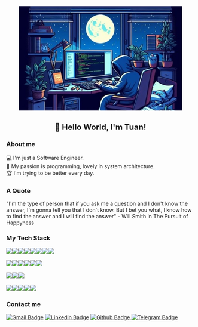 <div align="center"> 
<img alt="Image Alt Text" height="280" src="./assets/pic.jpg" />
</div>
<h2 align="center">👋 Hello World, I'm Tuan!</h2>

### About me

💻 I'm just a Software Engineer.  
💖 My passion is programming, lovely in system architecture.  
🏆 I'm trying to be better every day.

### A Quote
"I'm the type of person that if you ask me a question and I don't know the answer, I'm gonna tell you that I don't know. But I bet you what, I know how to find the answer and I will find the answer" - Will Smith in The Pursuit of Happyness

### My Tech Stack
<img height="28" src="https://cdn.jsdelivr.net/gh/devicons/devicon@latest/icons/spring/spring-original-wordmark.svg" /><img height="28" src="https://cdn.jsdelivr.net/gh/devicons/devicon@latest/icons/java/java-original-wordmark.svg" /><img height="28" src="https://cdn.jsdelivr.net/gh/devicons/devicon@latest/icons/dotnetcore/dotnetcore-original.svg" /><img height="28" src="https://cdn.jsdelivr.net/gh/devicons/devicon@latest/icons/csharp/csharp-original.svg" /><img height="28" src="https://cdn.jsdelivr.net/gh/devicons/devicon@latest/icons/nodejs/nodejs-plain-wordmark.svg" /><img height="28" src="https://cdn.jsdelivr.net/gh/devicons/devicon@latest/icons/javascript/javascript-original.svg" /><img height="28" src="https://cdn.jsdelivr.net/gh/devicons/devicon@latest/icons/laravel/laravel-original.svg" /><img height="28" src="https://cdn.jsdelivr.net/gh/devicons/devicon@latest/icons/php/php-original.svg" />

<img height="28" src="https://cdn.jsdelivr.net/gh/devicons/devicon@latest/icons/html5/html5-original-wordmark.svg" /><img height="28" src="https://cdn.jsdelivr.net/gh/devicons/devicon@latest/icons/css3/css3-original.svg" /><img height="28" src="https://cdn.jsdelivr.net/gh/devicons/devicon@latest/icons/sass/sass-original.svg" /><img height="28" src="https://cdn.jsdelivr.net/gh/devicons/devicon@latest/icons/bootstrap/bootstrap-original-wordmark.svg" /><img height="28" src="https://cdn.jsdelivr.net/gh/devicons/devicon@latest/icons/react/react-original.svg" /><img height="28" src="https://cdn.jsdelivr.net/gh/devicons/devicon@latest/icons/angular/angular-original.svg" />

<img height="28" src="https://cdn.jsdelivr.net/gh/devicons/devicon@latest/icons/postman/postman-original.svg" /><img height="28" src="https://cdn.jsdelivr.net/gh/devicons/devicon@latest/icons/amazonwebservices/amazonwebservices-plain-wordmark.svg" /><img height="28" src="https://cdn.jsdelivr.net/gh/devicons/devicon@latest/icons/docker/docker-original.svg" />

<img height="28" src="https://cdn.jsdelivr.net/gh/devicons/devicon@latest/icons/redis/redis-original.svg" /><img height="28" src="https://cdn.jsdelivr.net/gh/devicons/devicon@latest/icons/rabbitmq/rabbitmq-original.svg" /><img height="28" src="https://cdn.jsdelivr.net/gh/devicons/devicon@latest/icons/apachekafka/apachekafka-original.svg" /><img height="28" src="https://cdn.jsdelivr.net/gh/devicons/devicon@latest/icons/mongodb/mongodb-original-wordmark.svg" /><img height="28" src="https://cdn.jsdelivr.net/gh/devicons/devicon@latest/icons/postgresql/postgresql-original.svg" />

### Contact me

[![Gmail Badge](https://img.shields.io/badge/-huynhcamtuan1995%40gmail.com-tuanhuynh?style=flat&logo=gmail&logoColor=white&labelColor=red&color=red&link=mailto%3Ahuynhcamtuan1995%40gmail.com)](mailto:huynhcamtuan1995@gmail.com)
[![Linkedin Badge](https://img.shields.io/badge/-Linkedin:Tuan%20Huynh-tuanhuynh?style=flat&logo=linkedin&logoColor=white&labelColor=blue&color=blue&link=https%3A%2F%2Fwww.linkedin.com%2Fin%2Ftuan-h-24b259161%2F)](https://www.linkedin.com/in/tuan-h-24b259161/)
[![Github Badge](https://img.shields.io/badge/-Github%3Ahuynhcamtuan1995-tuanhuynh?style=flat&logo=github&logoColor=white&labelColor=black&color=black&link=https%3A%2F%2Fgithub.com%2Fhuynhcamtuan1995%2F)
](https://github.com/huynhcamtuan1995/)
[![Telegram Badge](https://img.shields.io/badge/-%40tuanhuynh95-tuanhuynh?style=flat&logo=telegram&logoColor=white&labelColor=blue&color=blue&link=https%3A%2F%2Ft.me%2Ftuanhuynh95)
](https://t.me/tuanhuynh95)
